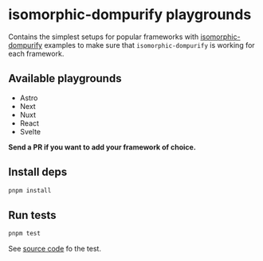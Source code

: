 # isomorphic-dompurify playgrounds

Contains the simplest setups for popular frameworks with [isomorphic-dompurify](https://github.com/kkomelin/isomorphic-dompurify) examples to make sure that `isomorphic-dompurify` is working for each framework.

## Available playgrounds

- Astro
- Next
- Nuxt
- React
- Svelte

**Send a PR if you want to add your framework of choice.**

## Install deps

```bash
pnpm install
```

## Run tests

```bash
pnpm test
```

See [source code](./test/dompurify.test.js) fo the test.
